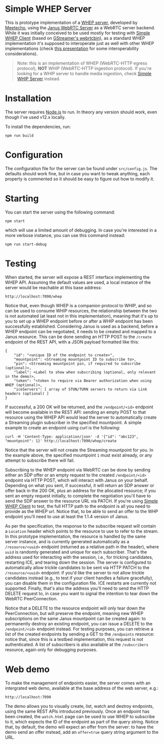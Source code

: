 Simple WHEP Server
==================

This is prototype implementation of a [WHEP server](https://datatracker.ietf.org/doc/draft-ietf-wish-whep/), developed by [Meetecho](https://www.meetecho.com), using the [Janus WebRTC Server](https://github.com/meetecho/janus-gateway/) as a WebRTC server backend. While it was initially conceived to be used mostly for testing with [Simple WHEP Client](https://github.com/meetecho/simple-whep-client) (based on [GStreamer's webrtcbin](https://gstreamer.freedesktop.org/documentation/webrtc/index.html)), as a standard WHEP implementation it's supposed to interoperate just as well with other WHEP implementations (check [this presentation](https://github.com/IETF-Hackathon/ietf112-project-presentations/blob/main/ietf112-hackathon-whep.pdf) for some interoperability considerations).

> Note: this is an implementation of WHEP (WebRTC-HTTP egress protocol), **NOT** WHIP (WebRTC-HTTP ingestion protocol). If you're looking for a WHIP server to handle media ingestion, check [Simple WHIP Server](https://github.com/meetecho/simple-whip-server) instead.

# Installation

The server requires [Node.js](https://nodejs.org/) to run. In theory any version should work, even though I've used v12.x locally.

To install the dependencies, run:

	npm run build

# Configuration

The configuration file for the server can be found under `src/config.js`. The defaults should work fine, but in case you want to tweak anything, each property is commented so it should be easy to figure out how to modify it.

# Starting

You can start the server using the following command:

	npm start

which will use a limited amount of debugging. In case you're interested in a more verbose instance, you can use this command instead:

	npm run start-debug

# Testing

When started, the server will expose a REST interface implementing the WHEP API. Assuming the default values are used, a local instance of the server would be reachable at this base address:

	http://localhost:7090/whep

Notice that, even though WHEP is a companion protocol to WHIP, and so can be used to consume WHIP resources, the relationship between the two is not automated (at least not in this implementation), meaning that it's up to you to set up a WHEP endpoint before or after a WHIP endpoint has been successfully established. Considering Janus is used as a backend, before a WHEP endpoint can be negotiated, it needs to be created and mapped to a Janus resource. This can be done sending an HTTP POST to the `/create` endpoint of the REST API, with a JSON payload formatted like this:

```
{
	"id": "<unique ID of the endpoint to create>",
	"mountpoint": <Streaming mountpoint ID to subscribe to>,
	"pin": <Streaming mountpoint pin, if required to subscribe (optional)>,
	"label": <Label to show when subscribing (optional, only relevant in the demo)>,
	"token": "<token to require via Bearer authorization when using WHEP (optional)>,
	"iceServers": [ array of STUN/TURN servers to return via Link headers (optional) ]
}
```

If successful, a 200 OK will be returned, and the `/endpoint/<id>` endpoint will become available in the REST API: sending an empty POST to that resource using the WHEP API would lead the server to automatically create a Streaming plugin subscriber in the specified mountpoint. A simple example to create an endpoint using curl is the following:

	curl -H 'Content-Type: application/json' -d '{"id": "abc123", "mountpoint": 1}' http://localhost:7090/whep/create

Notice that the server will not create the Streaming mountpoint for you. In the example above, the specified mountpoint `1` must exist already, or any attempt to subscribe there will fail.

Subscribing to the WHEP endpoint via WebRTC can be done by sending either an SDP offer or an empty request to the created `/endpoint/<id>` endpoint via HTTP POST, which will interact with Janus on your behalf. Depending on what you sent, if successful, it will return an SDP answer or offer back in the 200 OK, plus an address for the allocated resource; if you sent an empty request initially, to complete the negotiation you'll have to send the SDP answer to the resource URL via PATCH. If you're using [Simple WHEP Client](https://github.com/meetecho/simple-whep-client) to test, the full HTTP path to the endpoint is all you need to provide as the WHEP url. Notice that, to be able to send an offer to the WHP endpoint you'll need to use at least the 1.1.4 version of Janus.

As per the specification, the response to the subscribe request will contain a `Location` header which points to the resource to use to refer to the stream. In this prototype implementation, the resource is handled by the same server instance, and is currently generated automatically as a `/resource/<uuid>` endpoint (returned as a relative path in the header), where `uuid` is randomly generated and unique for each subscriber. That's the address used for interacting with the session, i.e., for tricking candidates, restarting ICE, and tearing down the session. The server is configured to automatically allow trickle candidates to be sent via HTTP PATCH to the `/resource/<uuid>` endpoint: if you'd like the server to not allow trickle candidates instead (e.g., to test if your client handles a failure gracefully), you can disable them in the configuration file. ICE restarts are currently not supported. Finally, that's also the address you'll need to send the HTTP DELETE request to, in case you want to signal the intention to tear down the WebRTC PeerConnection.

Notice that a DELETE to the resource endpoint will only tear down the PeerConnection, but will preserve the endpoint, meaning new WHEP subscriptions on the same Janus mountpoint can be created again: to permanently destroy an existing endpoint, you can issue a DELETE to the `/endpoint/<id>` endpoint instead. For testing purposes, you can retrieve a list of the created endpoints by sending a GET to the `/endpoints` resource: notice that, since this is a testbed implementation, this request is not authenticated. A list of subscribers is also available at the `/subscribers` resource, again only for debugging purposes.

# Web demo

To make the management of endpoints easier, the server comes with an intergrated web demo, available at the base address of the web server, e.g.:

	http://localhost:7090

The demo allows you to visually create, list, watch and destroy endpoints, using the same REST APIs introduced previously. Once an endpoint has been created, the `watch.html` page can be used to use WHEP to subscribe to it, which expects the ID of the endpoint as part of the query string. Notice that, by default, the demo will expect an offer from the server: to have the demo send an offer instead, add an `offer=true` query string argument to the URL.
